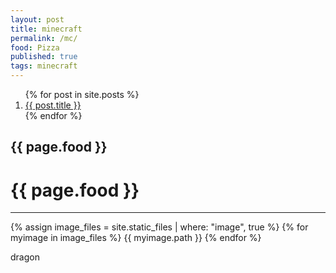 ```yaml
---
layout: post
title: minecraft
permalink: /mc/
food: Pizza
published: true
tags: minecraft
---
```


<ol>
  {% for post in site.posts %}
    <li>
      <a href="{{ post.url }}">{{ post.title }}</a>
    </li>
  {% endfor %}
</ol>

## {{ page.food }}

<h1>{{ page.food }}</h1>

---
{% assign image_files = site.static_files | where: "image", true %}
{% for myimage in image_files %}
  {{ myimage.path }}
{% endfor %}

dragon